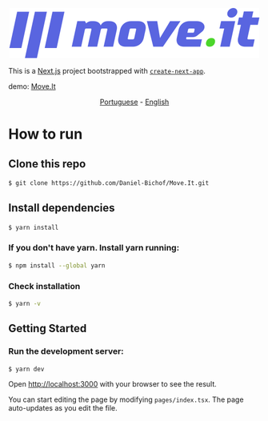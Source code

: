 <p align="center">
<img src="./logo.svg" />
</p>

This is a [Next.js](https://nextjs.org/) project bootstrapped with [`create-next-app`](https://github.com/vercel/next.js/tree/canary/packages/create-next-app).

demo: [Move.It](https://move-it-git-shortly-daniel-bichof.vercel.app)

<p align="center">
    <a href="README-pt.md">Portuguese</a> 
    -
    <a href="README.md">English</a> 
</p>


# How to run

## Clone this repo

```bash 
$ git clone https://github.com/Daniel-Bichof/Move.It.git
```
## Install dependencies

```bash
$ yarn install
 ```
### If you don't have yarn. Install yarn running:
```bash
$ npm install --global yarn
```

### Check installation
```bash 
$ yarn -v
```

## Getting Started
### Run the development server:

```bash
$ yarn dev
```

Open [http://localhost:3000](http://localhost:3000) with your browser to see the result.

You can start editing the page by modifying `pages/index.tsx`. The page auto-updates as you edit the file.

